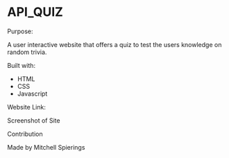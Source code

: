 # API_QUIZ

Purpose:

A user interactive website that offers a quiz to test the users knowledge on random trivia.

Built with:

- HTML
- CSS
- Javascript

Website Link:


Screenshot of Site


Contribution

Made by Mitchell Spierings
